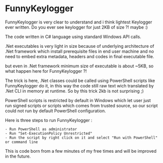 # FunnyKeylogger

FunnyKeylogger is very clear to understand and i think lightest Keylogger ever written. Do you ever see keylogger for just 2KB of size ?! maybe :)

The code written in C# language using standard Windows API calls.

.Net executables is very light in size because of underlying architecture of .Net framework 
which install prerequisite files in end user machine and no need to embed extra metadata, headers
and codes in final executable file.

but even in .Net framework minimum size of executable is about ~5KB, so what happen here for FunnyKeylogger ?!

The trick is here, .Net classes could be called using PowerShell scripts like FunnyKeylogger do it, in this way the code still raw text wich translated by .Net CLI in memory at runtime. 
So by this trick 2kb is not surprising ;)

PowerShell scripts is restricted by default in Windows which let user just run signed scripts or scripts which comes from trusted source, so our script could not run by default PowerShell configuration.

Here is three steps to run FunnyKeylogger :

	- Run PowerShell as administrator
	- Run "Set-ExecutionPolicy Unrestricted"
	- Run the script by right click on it and select "Run with PowerShell" or command line
	
This is code born from a few minutes of my free times and will be improved in the future.
